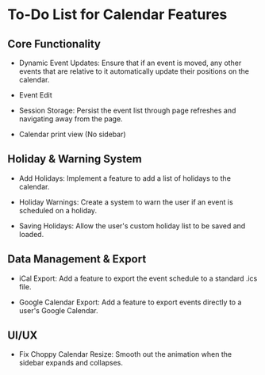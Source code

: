 # To-Do List for Calendar Features
## Core Functionality
- Dynamic Event Updates: Ensure that if an event is moved, any other events that are relative to it automatically update their positions on the calendar.

- Event Edit

- Session Storage: Persist the event list through page refreshes and navigating away from the page.

- Calendar print view (No sidebar)

## Holiday & Warning System
- Add Holidays: Implement a feature to add a list of holidays to the calendar.

- Holiday Warnings: Create a system to warn the user if an event is scheduled on a holiday.

- Saving Holidays: Allow the user's custom holiday list to be saved and loaded.

## Data Management & Export
- iCal Export: Add a feature to export the event schedule to a standard .ics file.

- Google Calendar Export: Add a feature to export events directly to a user's Google Calendar.

## UI/UX
- Fix Choppy Calendar Resize: Smooth out the animation when the sidebar expands and collapses.
